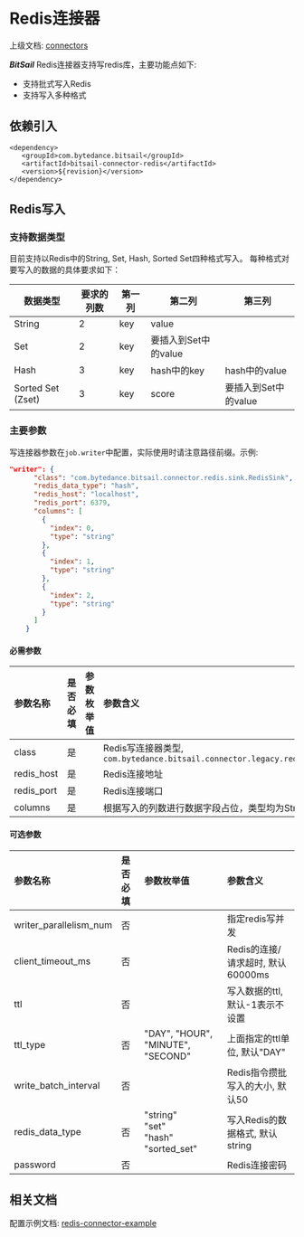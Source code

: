 # Redis连接器

上级文档: [connectors](../introduction_zh.md)

***BitSail*** Redis连接器支持写redis库，主要功能点如下:

- 支持批式写入Redis
- 支持写入多种格式


## 依赖引入

```text
<dependency>
   <groupId>com.bytedance.bitsail</groupId>
   <artifactId>bitsail-connector-redis</artifactId>
   <version>${revision}</version>
</dependency>
```

## Redis写入

### 支持数据类型

目前支持以Redis中的String, Set, Hash, Sorted Set四种格式写入。
每种格式对要写入的数据的具体要求如下：

| 数据类型          | 要求的列数 | 第一列 | 第二列               | 第三列               |
| ----------------- | ---------- | ------ | -------------------- | -------------------- |
| String            | 2          | key    | value                |                      |
| Set               | 2          | key    | 要插入到Set中的value |                      |
| Hash              | 3          | key    | hash中的key          | hash中的value        |
| Sorted Set (Zset) | 3          | key    | score                | 要插入到Set中的value |

### 主要参数

写连接器参数在`job.writer`中配置，实际使用时请注意路径前缀。示例:

```json
"writer": {
      "class": "com.bytedance.bitsail.connector.redis.sink.RedisSink",
      "redis_data_type": "hash",
      "redis_host": "localhost",
      "redis_port": 6379,
      "columns": [
        {
          "index": 0,
          "type": "string"
        },
        {
          "index": 1,
          "type": "string"
        },
        {
          "index": 2,
          "type": "string"
        }
      ]
    }
```

#### 必需参数

| 参数名称   | 是否必填 | 参数枚举值 | 参数含义                                                     |
| :--------- | :------- | :--------- | :----------------------------------------------------------- |
| class      | 是       |            | Redis写连接器类型, `com.bytedance.bitsail.connector.legacy.redis.sink.RedisOutputFormat` |
| redis_host | 是       |            | Redis连接地址                                                |
| redis_port | 是       |            | Redis连接端口                                                |
| columns    | 是       |            | 根据写入的列数进行数据字段占位，类型均为String               |



#### 可选参数

| 参数名称               | 是否必填 | 参数枚举值                                     | 参数含义                          |
| :--------------------- | :------- | :--------------------------------------------- | :-------------------------------- |
| writer_parallelism_num | 否       |                                                | 指定redis写并发                   |
| client_timeout_ms      | 否       |                                                | Redis的连接/请求超时, 默认60000ms |
| ttl                    | 否       |                                                | 写入数据的ttl, 默认-1表示不设置   |
| ttl_type               | 否       | "DAY", "HOUR", "MINUTE", "SECOND"              | 上面指定的ttl单位, 默认"DAY"      |
| write_batch_interval   | 否       |                                                | Redis指令攒批写入的大小, 默认50   |
| redis_data_type        | 否       | "string"<br/>"set"<br/>"hash"<br/>"sorted_set" | 写入Redis的数据格式, 默认 string  |
| password               | 否       |                                                | Redis连接密码                     |


## 相关文档

配置示例文档: [redis-connector-example](./redis-v1-example_zh.md)